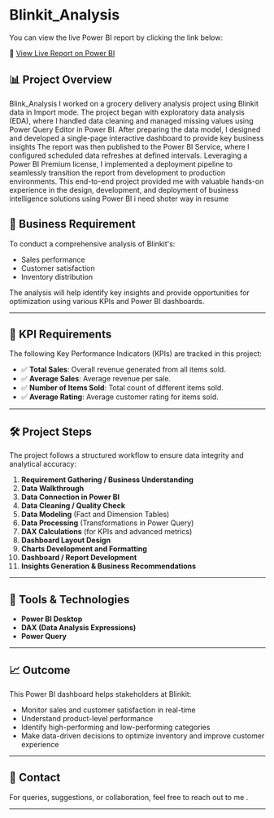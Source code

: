 # Blinkit_Analysis

You can view the live Power BI report by clicking the link below:

🔗 [View Live Report on Power BI](https://app.powerbi.com/view?r=eyJrIjoiMmMyNzFiNTYtMWNlMi00Zjk3LWE1M2QtZjgyOGU3MGQ5YTA3IiwidCI6ImM2NDk4YWJmLWUyOTYtNDkzNy04YzJhLTJmYTlhZDM3YzFjYSJ9)

## 📊 Project Overview
 Blink_Analysis I worked on a grocery delivery analysis project using Blinkit data in Import mode. The project began with exploratory data analysis (EDA), where I handled data cleaning and managed missing values using Power Query Editor in Power BI. After preparing the data model, I designed and developed a single-page interactive dashboard to provide key business insights
The report was then published to the Power BI Service, where I configured scheduled data refreshes at defined intervals. Leveraging a Power BI Premium license, I implemented a deployment pipeline to seamlessly transition the report from development to production environments. This end-to-end project provided me with valuable hands-on experience in the design, development, and deployment of business intelligence solutions using Power BI i need shoter way in resume

## 🧾 Business Requirement

To conduct a comprehensive analysis of Blinkit's:
- Sales performance
- Customer satisfaction
- Inventory distribution

The analysis will help identify key insights and provide opportunities for optimization using various KPIs and Power BI dashboards.

---

## 📌 KPI Requirements

The following Key Performance Indicators (KPIs) are tracked in this project:

- ✅ **Total Sales**: Overall revenue generated from all items sold.
- ✅ **Average Sales**: Average revenue per sale.
- ✅ **Number of Items Sold**: Total count of different items sold.
- ✅ **Average Rating**: Average customer rating for items sold.

---

## 🛠️ Project Steps

The project follows a structured workflow to ensure data integrity and analytical accuracy:

1. **Requirement Gathering / Business Understanding**
2. **Data Walkthrough**
3. **Data Connection in Power BI**
4. **Data Cleaning / Quality Check**
5. **Data Modeling** (Fact and Dimension Tables)
6. **Data Processing** (Transformations in Power Query)
7. **DAX Calculations** (for KPIs and advanced metrics)
8. **Dashboard Layout Design**
9. **Charts Development and Formatting**
10. **Dashboard / Report Development**
11. **Insights Generation & Business Recommendations**

---

## 📁 Tools & Technologies

- **Power BI Desktop**
- **DAX (Data Analysis Expressions)**
- **Power Query**


---

## 📈 Outcome

This Power BI dashboard helps stakeholders at Blinkit:
- Monitor sales and customer satisfaction in real-time
- Understand product-level performance
- Identify high-performing and low-performing categories
- Make data-driven decisions to optimize inventory and improve customer experience

---

## 📣 Contact

For queries, suggestions, or collaboration, feel free to reach out to me .

---

